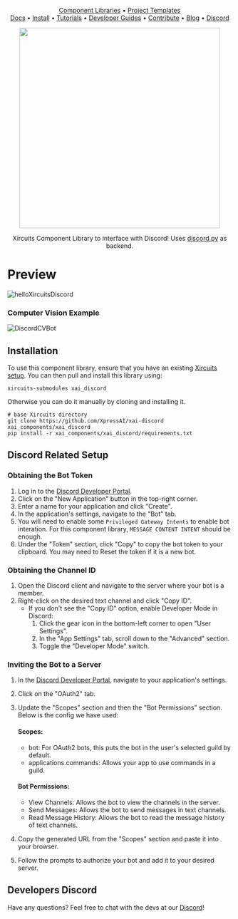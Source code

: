 
<p align="center">
  <a href="https://github.com/XpressAI/xircuits/tree/master/xai_components#xircuits-component-library-list">Component Libraries</a> •
  <a href="https://github.com/XpressAI/xircuits/tree/master/project-templates#xircuits-project-templates-list">Project Templates</a>
  <br>
  <a href="https://xircuits.io/">Docs</a> •
  <a href="https://xircuits.io/docs/Installation">Install</a> •
  <a href="https://xircuits.io/docs/category/tutorials">Tutorials</a> •
  <a href="https://xircuits.io/docs/category/developer-guide">Developer Guides</a> •
  <a href="https://github.com/XpressAI/xircuits/blob/master/CONTRIBUTING.md">Contribute</a> •
  <a href="https://www.xpress.ai/blog/">Blog</a> •
  <a href="https://discord.com/invite/vgEg2ZtxCw">Discord</a>
</p>

<p align="center">
<img src="https://user-images.githubusercontent.com/68586800/232997216-5248081f-86a4-484d-bc87-78ee19f6d255.png" width="450"/>
</p>



<p align="center">Xircuits Component Library to interface with Discord! Uses <a href="https://github.com/Rapptz/discord.py">discord.py</a> as backend.
</p>

# Preview

![helloXircuitsDiscord](https://user-images.githubusercontent.com/68586800/232559150-593258f0-dfd7-43d5-9afa-069210bd6787.gif)

### Computer Vision Example
![DiscordCVBot](https://user-images.githubusercontent.com/68586800/232880388-0a999fa2-f9cf-40df-be51-73601afc8963.gif)


## Installation

To use this component library, ensure that you have an existing [Xircuits setup](https://xircuits.io/docs/main/Installation). You can then pull and install this library using:

```
xircuits-submodules xai_discord
```

Otherwise you can do it manually by cloning and installing it.

```
# base Xircuits directory
git clone https://github.com/XpressAI/xai-discord xai_components/xai_discord
pip install -r xai_components/xai_discord/requirements.txt
```



## Discord Related Setup

### Obtaining the Bot Token

1. Log in to the [Discord Developer Portal](https://discord.com/developers/applications).
2. Click on the "New Application" button in the top-right corner.
3. Enter a name for your application and click "Create".
4. In the application's settings, navigate to the "Bot" tab.
5. You will need to enable some `Privileged Gateway Intents` to enable bot interation. For this component library, `MESSAGE CONTENT INTENT` should be enough.
6. Under the "Token" section, click "Copy" to copy the bot token to your clipboard. You may need to Reset the token if it is a new bot.

### Obtaining the Channel ID

1. Open the Discord client and navigate to the server where your bot is a member.
2. Right-click on the desired text channel and click "Copy ID".
   - If you don't see the "Copy ID" option, enable Developer Mode in Discord:
     1. Click the gear icon in the bottom-left corner to open "User Settings".
     2. In the "App Settings" tab, scroll down to the "Advanced" section.
     3. Toggle the "Developer Mode" switch.

### Inviting the Bot to a Server

1. In the [Discord Developer Portal](https://discord.com/developers/applications), navigate to your application's settings.
2. Click on the "OAuth2" tab.
3. Update the "Scopes" section and then the "Bot Permissions" section. Below is the config we have used:

    #### Scopes:

    - bot: For OAuth2 bots, this puts the bot in the user's selected guild by default.
    - applications.commands: Allows your app to use commands in a guild.

    #### Bot Permissions:

    - View Channels: Allows the bot to view the channels in the server.
    - Send Messages: Allows the bot to send messages in text channels.
    - Read Message History: Allows the bot to read the message history of text channels.

4. Copy the generated URL from the "Scopes" section and paste it into your browser.
5. Follow the prompts to authorize your bot and add it to your desired server.


## Developers Discord
Have any questions? Feel free to chat with the devs at our [Discord](https://discord.com/invite/vgEg2ZtxCw)!
